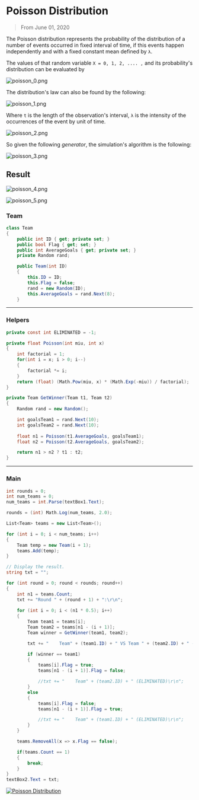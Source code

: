 # Poisson Distribution
> From June 01, 2020

The Poisson distribution represents the probability of the distribution of a number of events occurred in fixed interval of time, if this events happen independently and with a fixed constant mean defined by `λ`.

The values of that random variable `X = 0, 1, 2, .... ,` and its probability's distribution can be evaluated by

![poisson_0.png](./images/poisson_0.png)

The distribution's law can also be found by the following:

![poisson_1.png](./images/poisson_1.png)

Where `t` is the length of the observation's interval, `λ` is the intensity of the occurrences of the event by unit of time.

![poisson_2.png](./images/poisson_2.png)

So given the following *generator*, the simulation's algorithm is the following:

![poisson_3.png](./images/poisson_3.png)

## Result

![poisson_4.png](./images/poisson_4.png)

![poisson_5.png](./images/poisson_5.png)

### Team
```csharp
class Team
{
    public int ID { get; private set; }
    public bool Flag { get; set; }
    public int AverageGoals { get; private set; }
    private Random rand;

    public Team(int ID)
    {
        this.ID = ID;
        this.Flag = false;
        rand = new Random(ID);
        this.AverageGoals = rand.Next(8);
    }
```
---

### Helpers
```csharp
private const int ELIMINATED = -1;

private float Poisson(int miu, int x)
{
    int factorial = 1;
    for(int i = x; i > 0; i--)
    {
        factorial *= i;
    }
    return (float) (Math.Pow(miu, x) * (Math.Exp(-miu)) / factorial);
}

private Team GetWinner(Team t1, Team t2)
{
    Random rand = new Random();

    int goalsTeam1 = rand.Next(10);
    int goalsTeam2 = rand.Next(10);
    
    float n1 = Poisson(t1.AverageGoals, goalsTeam1);
    float n2 = Poisson(t2.AverageGoals, goalsTeam2);

    return n1 > n2 ? t1 : t2;
}
```
---

### Main
```csharp
int rounds = 0;
int num_teams = 0;
num_teams = int.Parse(textBox1.Text);

rounds = (int) Math.Log(num_teams, 2.0);

List<Team> teams = new List<Team>();

for (int i = 0; i < num_teams; i++)
{
    Team temp = new Team(i + 1);
    teams.Add(temp);
}

// Display the result.
string txt = "";

for (int round = 0; round < rounds; round++)
{
    int n1 = teams.Count;
    txt += "Round " + (round + 1) + ":\r\n";
    
    for (int i = 0; i < (n1 * 0.5); i++)
    {
        Team team1 = teams[i];
        Team team2 = teams[n1 - (i + 1)];
        Team winner = GetWinner(team1, team2);

        txt += "    Team" + (team1.ID) + " VS Team " + (team2.ID) + " -> " + (winner.ID) + "\r\n";

        if (winner == team1)
        {
            teams[i].Flag = true;
            teams[n1 - (i + 1)].Flag = false;

            //txt += "    Team" + (team2.ID) + " (ELIMINATED)\r\n";
        }
        else
        {
            teams[i].Flag = false;
            teams[n1 - (i + 1)].Flag = true;

            //txt += "    Team" + (team1.ID) + " (ELIMINATED)\r\n";
        }
    }

    teams.RemoveAll(x => x.Flag == false);

    if(teams.Count == 1)
    {
        break;
    }
}
textBox2.Text = txt;
```

[![Poisson Distribution](https://github-readme-stats.vercel.app/api/pin/?username=pablinme&repo=sim-poisson-distribution)](https://github.com/pablinme/sim-poisson-distribution)
